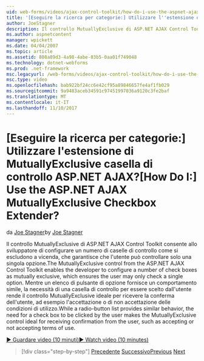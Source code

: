 ```yaml
---
uid: web-forms/videos/ajax-control-toolkit/how-do-i-use-the-aspnet-ajax-mutuallyexclusive-checkbox-extender
title: '[Eseguire la ricerca per categorie:] Utilizzare l''estensione di MutuallyExclusive casella di controllo ASP.NET AJAX? | Microsoft Docs'
author: JoeStagner
description: Il controllo MutuallyExclusive di ASP.NET AJAX Control Toolkit consente allo sviluppatore di configurare un numero di caselle di controllo come si escludono a vicenda, quali e...
ms.author: aspnetcontent
manager: wpickett
ms.date: 04/04/2007
ms.topic: article
ms.assetid: 808a89d3-4a98-4abe-83b5-0aa01f749048
ms.technology: dotnet-webforms
ms.prod: .net-framework
msc.legacyurl: /web-forms/videos/ajax-control-toolkit/how-do-i-use-the-aspnet-ajax-mutuallyexclusive-checkbox-extender
msc.type: video
ms.openlocfilehash: bab922bf24cc6e42cf95a89846657fe4af1fb029
ms.sourcegitcommit: 9a9483aceb34591c97451997036a9120c3fe2baf
ms.translationtype: MT
ms.contentlocale: it-IT
ms.lasthandoff: 11/10/2017
---
```

<a name="how-do-i-use-the-aspnet-ajax-mutuallyexclusive-checkbox-extender"></a><span data-ttu-id="87b9a-104">[Eseguire la ricerca per categorie:] Utilizzare l'estensione di MutuallyExclusive casella di controllo ASP.NET AJAX?</span><span class="sxs-lookup"><span data-stu-id="87b9a-104">[How Do I:] Use the ASP.NET AJAX MutuallyExclusive Checkbox Extender?</span></span>
====================
<span data-ttu-id="87b9a-105">da [Joe Stagner](https://github.com/JoeStagner)</span><span class="sxs-lookup"><span data-stu-id="87b9a-105">by [Joe Stagner](https://github.com/JoeStagner)</span></span>

<span data-ttu-id="87b9a-106">Il controllo MutuallyExclusive di ASP.NET AJAX Control Toolkit consente allo sviluppatore di configurare un numero di caselle di controllo come si escludono a vicenda, che garantisce che l'utente può controllare solo una singola opzione.</span><span class="sxs-lookup"><span data-stu-id="87b9a-106">The MutuallyExclusive control from the ASP.NET AJAX Control Toolkit enables the developer to configure a number of check boxes as mutually exclusive, which ensures the user may only check a single option.</span></span> <span data-ttu-id="87b9a-107">Mentre un elenco di pulsante di opzione fornisce un comportamento simile, la necessità di una casella di controllo per essere scelto dall'utente rende il controllo MutuallyExclusive ideale per ricevere la conferma dell'utente, ad esempio l'accettazione o di non accettazione delle condizioni di utilizzo.</span><span class="sxs-lookup"><span data-stu-id="87b9a-107">While a radio-button list provides similar behavior, the need for a check box to be clicked by the user makes the MutuallyExclusive control ideal for receiving confirmation from the user, such as accepting or not accepting terms of use.</span></span>

[<span data-ttu-id="87b9a-108">&#9654; Guardare video (10 minuti)</span><span class="sxs-lookup"><span data-stu-id="87b9a-108">&#9654; Watch video (10 minutes)</span></span>](https://channel9.msdn.com/Blogs/ASP-NET-Site-Videos/how-do-i-use-the-aspnet-ajax-mutuallyexclusive-checkbox-extender)

>[!div class="step-by-step"]
<span data-ttu-id="87b9a-109">[Precedente](how-do-i-use-the-aspnet-ajax-maskededit-controls.md)
[Successivo](how-do-i-use-the-aspnet-ajax-nobot-control.md)</span><span class="sxs-lookup"><span data-stu-id="87b9a-109">[Previous](how-do-i-use-the-aspnet-ajax-maskededit-controls.md)
[Next](how-do-i-use-the-aspnet-ajax-nobot-control.md)</span></span>

